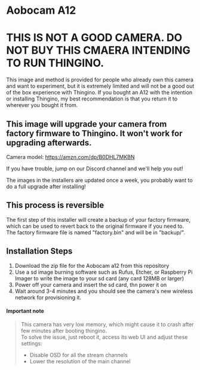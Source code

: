 # Aobocam A12

# THIS IS NOT A GOOD CAMERA. DO NOT BUY THIS CMAERA INTENDING TO RUN THINGINO.
This image and method is provided for people who already own this camera and want to experiment, but it is extremely limited
and will not be a good out of the box experience with Thingino. If you bought an A12 with the intention or installing
Thingino, my best recommendation is that you return it to wherever you bought it from.

## This image will upgrade your camera from factory firmware to Thingino. It won't work for upgrading afterwards.

Camera model: https://amzn.com/dp/B0DHL7MKBN

If you have trouble, jump on our Discord channel and we'll help you out!

The images in the installers are updated once a week, you probably want to do a full upgrade after installing!


## This process is reversible

The first step of this installer will create a backup of your factory firmware, which can be used to revert back to the original firmware if you need to.  
The factory firmware file is named "factory.bin" and will be in "backup/".

## Installation Steps

1. Download the zip file for the Aobocam a12 from this repository
2. Use a sd image burning software such as Rufus, Etcher, or Raspberry Pi Imager to write the image to your sd card (any card 128MB or larger)
3. Power off your camera and insert the sd card, thn power it on
4. Wait around 3-4 minutes and you should see the camera's new wireless network for provisioning it.

#### Important note
> This camera has very low memory, which might cause it to crash after few minutes after booting thingino.  
> To solve the issue, just reboot it, access its web UI and adjust these settings:
> - Disable OSD for all the stream channels
> - Lower the resolution of the main channel
